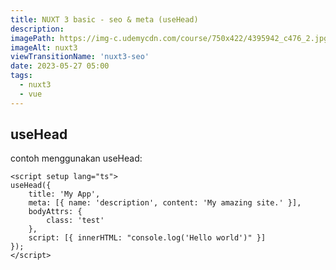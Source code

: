 ```yaml
---
title: NUXT 3 basic - seo & meta (useHead)
description:
imagePath: https://img-c.udemycdn.com/course/750x422/4395942_c476_2.jpg
imageAlt: nuxt3
viewTransitionName: 'nuxt3-seo'
date: 2023-05-27 05:00
tags:
  - nuxt3
  - vue
---
```


## useHead

contoh menggunakan useHead:

```vue
<script setup lang="ts">
useHead({
	title: 'My App',
	meta: [{ name: 'description', content: 'My amazing site.' }],
	bodyAttrs: {
		class: 'test'
	},
	script: [{ innerHTML: "console.log('Hello world')" }]
});
</script>
```
